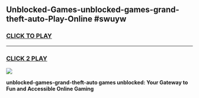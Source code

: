
## Unblocked-Games-unblocked-games-grand-theft-auto-Play-Online #swuyw
<h3>
<a href="https://news.freeplayer.one?title=unblocked-games-grand-theft-auto&ref=3">CLICK TO PLAY</a></h3>
<hr>

<h3>
<a href="https://news.freeplayer.one?title=unblocked-games-grand-theft-auto&ref=3">CLICK 2 PLAY</a>
  
</h3>

<a href="https://news.freeplayer.one?title=unblocked-games-grand-theft-auto&ref=3"><img src="https://clearcache.store/games.png"></a>


**unblocked-games-grand-theft-auto games unblocked: Your Gateway to Fun and Accessible Online Gaming**
